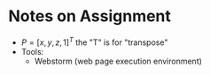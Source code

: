 # Notes on Assignment

- $P=[x,y,z,1]^{T}$ the "T" is for "transpose"
- Tools:
  - Webstorm (web page execution environment)